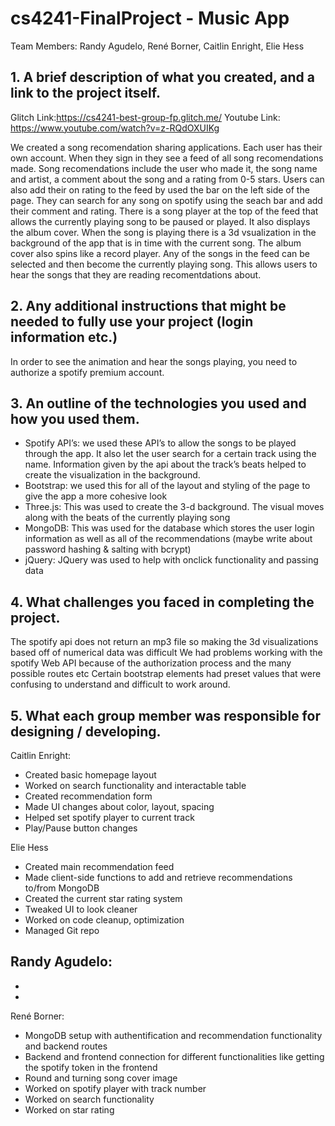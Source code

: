 # cs4241-FinalProject - Music App
Team Members: Randy Agudelo, René Borner, Caitlin Enright, Elie Hess

## 1. A brief description of what you created, and a link to the project itself.

Glitch Link:https://cs4241-best-group-fp.glitch.me/
Youtube Link: https://www.youtube.com/watch?v=z-RQdOXUIKg 

We created a song recomendation sharing applications. Each user has their own account. When they sign in they see a feed of all song recomendations made. Song recomendations include the user who made it, the song name and artist, a comment about the song and a rating from 0-5 stars. Users can also add their on rating to the feed by used the bar on the left side of the page. They can search for any song on spotify using the seach bar and add their comment and rating. There is a song player at the top of the feed that allows the currently playing song to be paused or played. It also displays the album cover. When the song is playing there is a 3d vsualization in the background of the app that is in time with the current song. The album cover also spins like a record player. Any of the songs in the feed can be selected and then become the currently playing song. This allows users to hear the songs that they are reading recomentdations about.

## 2. Any additional instructions that might be needed to fully use your project (login information etc.)
In order to see the animation and hear the songs playing, you need to authorize a spotify premium account. 


## 3. An outline of the technologies you used and how you used them.
- Spotify API’s: we used these API’s to allow the songs to be played through the app. It also let the user search for a certain track using the name. Information given by the api about the track’s beats helped to create the visualization in the background.
- Bootstrap: we used this for all of the layout and styling of the page to give the app a more cohesive look
- Three.js: This was used to create the 3-d background. The visual moves along with the beats of the currently playing song
- MongoDB: This was used for the database which stores the user login information as well as all of the recommendations (maybe write about password hashing & salting with bcrypt)
- jQuery: JQuery was used to help with onclick functionality and passing data

## 4. What challenges you faced in completing the project.
The spotify api does not return an mp3 file so making the 3d visualizations based off of numerical data was difficult
We had problems working with the spotify Web API because of the authorization process and the many possible routes etc
Certain bootstrap elements had preset values that were confusing to understand and difficult to work around.

## 5. What each group member was responsible for designing / developing.

Caitlin Enright:
- Created basic homepage layout
- Worked on search functionality and interactable table
- Created recommendation form
- Made UI changes about color, layout, spacing
- Helped set spotify player to current track
- Play/Pause button changes

Elie Hess
- Created main recommendation feed
- Made client-side functions to add and retrieve recommendations to/from MongoDB
- Created the current star rating system
- Tweaked UI to look cleaner
- Worked on code cleanup, optimization
- Managed Git repo

Randy Agudelo:
-
-
-
 
René Borner:
- MongoDB setup with authentification and recommendation functionality and backend routes
- Backend and frontend connection for different functionalities like getting the spotify token in the frontend
- Round and turning song cover image
- Worked on spotify player with track number
- Worked on search functionality
- Worked on star rating

 
